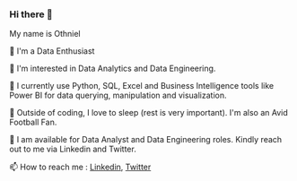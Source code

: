 ### Hi there 👋
My name is Othniel

👋 I'm a Data Enthusiast

👀 I'm interested in Data Analytics and Data Engineering.

🌱 I currently use Python, SQL, Excel and Business Intelligence tools like Power BI for data querying, manipulation and visualization.

🎥 Outside of coding, I love to sleep (rest is very important). I'm also an Avid Football Fan.

💞️ I am available for Data Analyst and Data Engineering roles. Kindly reach out to me via Linkedin and Twitter.

📫 How to reach me : [Linkedin](https://www.linkedin.com/in/othniel-mejabi-4a0922123), [Twitter](https://twitter.com/ottneel)
